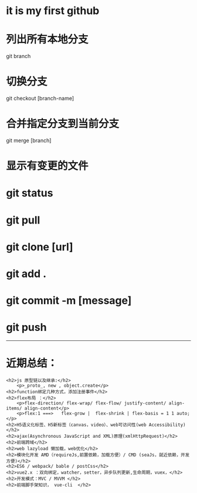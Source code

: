 # it is my first github
# 列出所有本地分支
git branch
# 切换分支
git checkout [branch-name]
# 合并指定分支到当前分支
git merge [branch]
# 显示有变更的文件
# git status

<h1> git pull </h1>
<h1> git clone [url] </h1>
<h1> git add . </h1>
<h1> git commit -m [message]  </h1>
<h1> git push </h1>

------------------------------------------------------------
# <h1>近期总结：</h1>
    <h2>js 原型链以及继承:</h2>
        <p>_proto_, new , object.create</p>
    <h2>function绑定几种方式，添加注册事件</h2>
    <h2>flex布局 ：</h2>
        <p>flex-direction/ flex-wrap/ flex-flow/ justify-content/ align-items/ align-content</p>
        <p>flex:1 ===>   flex-grow |  flex-shrink | flex-basis = 1 1 auto;</p>
    <h2>H5语义化标签、H5新标签（canvas，video）、web可访问性(web Accessibility)</h2>
    <h2>ajax(Asynchronous JavaScript and XML)原理(xmlHttpRequest)</h2>
    <h2>前端跨域</h2>
    <h2>web lazyload 懒加载，web优化</h2>
    <h2>模块化开发 AMD（requireJs,前置依赖，加载方便）/ CMD (seaJs，就近依赖，开发方便)</h2>
    <h2>ES6 / webpack/ bable / postCss</h2>
    <h2>vue2.x ：双向绑定，watcher，setter，异步队列更新,生命周期，vuex，</h2>
    <h2>开发模式：MVC / MVVM </h2>
    <h2>前端脚手架知识， vue-cli  </h2>
